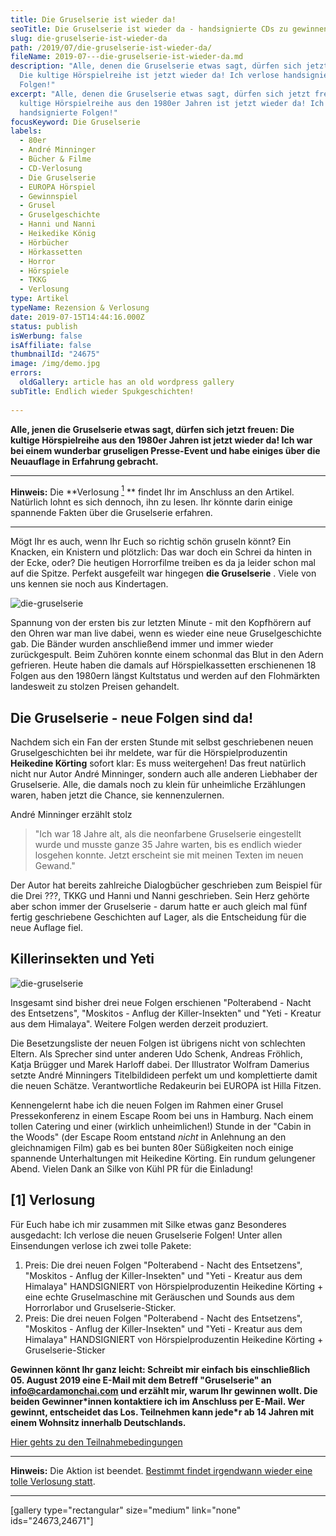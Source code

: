```yaml
---
title: Die Gruselserie ist wieder da!
seoTitle: Die Gruselserie ist wieder da - handsignierte CDs zu gewinnen!
slug: die-gruselserie-ist-wieder-da
path: /2019/07/die-gruselserie-ist-wieder-da/
fileName: 2019-07---die-gruselserie-ist-wieder-da.md
description: "Alle, denen die Gruselserie etwas sagt, dürfen sich jetzt freuen:
  Die kultige Hörspielreihe ist jetzt wieder da! Ich verlose handsignierte
  Folgen!"
excerpt: "Alle, denen die Gruselserie etwas sagt, dürfen sich jetzt freuen: Die
  kultige Hörspielreihe aus den 1980er Jahren ist jetzt wieder da! Ich verlose
  handsignierte Folgen!"
focusKeyword: Die Gruselserie
labels:
  - 80er
  - André Minninger
  - Bücher & Filme
  - CD-Verlosung
  - Die Gruselserie
  - EUROPA Hörspiel
  - Gewinnspiel
  - Grusel
  - Gruselgeschichte
  - Hanni und Nanni
  - Heikedike König
  - Hörbücher
  - Hörkassetten
  - Horror
  - Hörspiele
  - TKKG
  - Verlosung
type: Artikel
typeName: Rezension & Verlosung
date: 2019-07-15T14:44:16.000Z
status: publish
isWerbung: false
isAffiliate: false
thumbnailId: "24675"
image: /img/demo.jpg
errors:
  oldGallery: article has an old wordpress gallery
subTitle: Endlich wieder Spukgeschichten!
  
---
```


**Alle, jenen die Gruselserie etwas sagt, dürfen sich jetzt freuen: Die kultige
Hörspielreihe aus den 1980er Jahren ist jetzt wieder da! Ich war bei einem
wunderbar gruseligen Presse-Event und habe einiges über die Neuauflage in
Erfahrung gebracht.**

<hr />

**Hinweis:** Die **Verlosung [<sup>1</sup>](#1) ** findet Ihr im Anschluss an
den Artikel. Natürlich lohnt es sich dennoch, ihn zu lesen. Ihr könnte darin
einige spannende Fakten über die Gruselserie erfahren.

<hr />

Mögt Ihr es auch, wenn Ihr Euch so richtig schön gruseln könnt? Ein Knacken, ein
Knistern und plötzlich: Das war doch ein Schrei da hinten in der Ecke, oder? Die
heutigen Horrorfilme treiben es da ja leider schon mal auf die Spitze. Perfekt
ausgefeilt war hingegen **die Gruselserie** . Viele von uns kennen sie noch aus
Kindertagen.

![die-gruselserie](http://cardamonchai.com/wp-content/uploads/2019/07/2019-07-15-gruselserie-4-400x300.jpg)

Spannung von der ersten bis zur letzten Minute - mit den Kopfhörern auf den
Ohren war man live dabei, wenn es wieder eine neue Gruselgeschichte gab. Die
Bänder wurden anschließend immer und immer wieder zurückgespult. Beim Zuhören
konnte einem schonmal das Blut in den Adern gefrieren. Heute haben die damals
auf Hörspielkassetten erschienenen 18 Folgen aus den 1980ern längst Kultstatus
und werden auf den Flohmärkten landesweit zu stolzen Preisen gehandelt.

## Die Gruselserie - neue Folgen sind da!

Nachdem sich ein Fan der ersten Stunde mit selbst geschriebenen neuen
Gruselgeschichten bei ihr meldete, war für die Hörspielproduzentin **Heikedine
Körting** sofort klar: Es muss weitergehen! Das freut natürlich nicht nur Autor
André Minninger, sondern auch alle anderen Liebhaber der Gruselserie. Alle, die
damals noch zu klein für unheimliche Erzählungen waren, haben jetzt die Chance,
sie kennenzulernen.

André Minninger erzählt stolz

> "Ich war 18 Jahre alt, als die neonfarbene Gruselserie eingestellt wurde und
> musste ganze 35 Jahre warten, bis es endlich wieder losgehen konnte. Jetzt
> erscheint sie mit meinen Texten im neuen Gewand."

Der Autor hat bereits zahlreiche Dialogbücher geschrieben zum Beispiel für die
Drei ???, TKKG und Hanni und Nanni geschrieben. Sein Herz gehörte aber schon
immer der Gruselserie - darum hatte er auch gleich mal fünf fertig geschriebene
Geschichten auf Lager, als die Entscheidung für die neue Auflage fiel.

## Killerinsekten und Yeti

![die-gruselserie](http://cardamonchai.com/wp-content/uploads/2019/07/2019-07-15-gruselserie-2-400x533.jpg)

Insgesamt sind bisher drei neue Folgen erschienen "Polterabend - Nacht des
Entsetzens", "Moskitos - Anflug der Killer-Insekten" und "Yeti - Kreatur aus dem
Himalaya". Weitere Folgen werden derzeit produziert.

Die Besetzungsliste der neuen Folgen ist übrigens nicht von schlechten Eltern.
Als Sprecher sind unter anderen Udo Schenk, Andreas Fröhlich, Katja Brügger und
Marek Harloff dabei. Der Illustrator Wolfram Damerius setzte André Minningers
Titelbildideen perfekt um und komplettierte damit die neuen Schätze.
Verantwortliche Redakeurin bei EUROPA ist Hilla Fitzen.

Kennengelernt habe ich die neuen Folgen im Rahmen einer Grusel Pressekonferenz
in einem Escape Room bei uns in Hamburg. Nach einem tollen Catering und einer
(wirklich unheimlichen!) Stunde in der "Cabin in the Woods" (der Escape Room
entstand _nicht_ in Anlehnung an den gleichnamigen Film) gab es bei bunten 80er
Süßigkeiten noch einige spannende Unterhaltungen mit Heikedine Körting. Ein
rundum gelungener Abend. Vielen Dank an Silke von Kühl PR für die Einladung!

## [1] Verlosung

Für Euch habe ich mir zusammen mit Silke etwas ganz Besonderes ausgedacht: Ich
verlose die neuen Gruselserie Folgen! Unter allen Einsendungen verlose ich zwei
tolle Pakete:

1.  Preis: Die drei neuen Folgen "Polterabend - Nacht des Entsetzens",
    "Moskitos - Anflug der Killer-Insekten" und "Yeti - Kreatur aus dem
    Himalaya" HANDSIGNIERT von Hörspielproduzentin Heikedine Körting + eine
    echte Gruselmaschine mit Geräuschen und Sounds aus dem Horrorlabor und
    Gruselserie-Sticker.
1.  Preis: Die drei neuen Folgen "Polterabend - Nacht des Entsetzens",
    "Moskitos - Anflug der Killer-Insekten" und "Yeti - Kreatur aus dem
    Himalaya" HANDSIGNIERT von Hörspielproduzentin Heikedine Körting +
    Gruselserie-Sticker

**Gewinnen könnt Ihr ganz leicht: Schreibt mir einfach bis einschließlich 05.
August 2019 eine E-Mail mit dem Betreff "Gruselserie" an
[info@cardamonchai.com](mailto:anne.reis@cardamonchai.com) und erzählt mir,
warum Ihr gewinnen wollt. Die beiden Gewinner\*innen kontaktiere ich im
Anschluss per E-Mail. Wer gewinnt, entscheidet das Los. Teilnehmen kann jede\*r
ab 14 Jahren mit einem Wohnsitz innerhalb Deutschlands.**

[Hier gehts zu den Teilnahmebedingungen](/datenschutz/teilnahmebedingungen/)

<hr />

**Hinweis:** Die Aktion ist beendet.
[Bestimmt findet irgendwann wieder eine tolle Verlosung statt](/tag/verlosung/).

<hr />

[gallery type="rectangular" size="medium" link="none" ids="24673,24671"]

  
